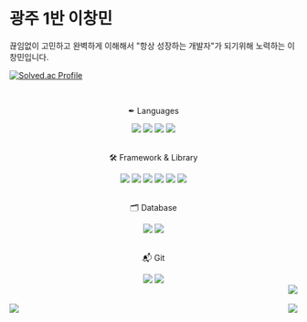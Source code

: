 # 광주 1반 이창민

끊임없이 고민하고 완벽하게 이해해서 "항상 성장하는 개발자"가 되기위해 노력하는 이창민입니다.  



[![Solved.ac Profile](http://mazassumnida.wtf/api/v2/generate_badge?boj=dlckdals007)](https://solved.ac/dlckdals007/)


<div id='badges' align='center'>  
  <br>
  <p>✒ Languages</p>
  <img src="https://img.shields.io/badge/Python-3776AB?style=for-the-badge&logo=Python&logoColor=white"/>  
  <img src="https://img.shields.io/badge/Javascript-F7DF1E?style=for-the-badge&logo=Javascript&logoColor=white"/>
  <img src="https://img.shields.io/badge/HTML-E34F26?style=for-the-badge&logo=HTML5&logoColor=white"/>
  <img src="https://img.shields.io/badge/CSS-1572B6?style=for-the-badge&logo=CSS3&logoColor=white"/>  
  <br>
  
  <br>
  <p>🛠 Framework & Library</p>
  <img src="https://img.shields.io/badge/Django-092E20?style=for-the-badge&logo=Django&logoColor=white"/>
  <img src="https://img.shields.io/badge/fastapi-009688?style=for-the-badge&logo=fastapi&logoColor=white"/>  
  <img src="https://img.shields.io/badge/vue.js-4FC08D?style=for-the-badge&logo=vue.js&logoColor=white">
  <img src="https://img.shields.io/badge/React-20232A?style=for-the-badge&logo=react&logoColor=61DAFB" />
  <img src="https://img.shields.io/badge/tensorflow-FF6F00?style=for-the-badge&logo=tensorflow&logoColor=white" />
  <img src="https://img.shields.io/badge/keras-D00000?style=for-the-badge&logo=keras&logoColor=white" />
  <br>
  
  <br>
  <p>🗂 Database</p>
  <img src="https://img.shields.io/badge/mysql-4479A1?style=for-the-badge&logo=mysql&logoColor=white"/>  
  <img src="https://img.shields.io/badge/sqlite-003B57?style=for-the-badge&logo=sqlite&logoColor=white"/>
  <br>
  
  <br>
  <p>📬 Git</p>
  <img src="https://img.shields.io/badge/Gitlab-FC6D26?style=for-the-badge&logo=Gitlab&logoColor=white"/>  
  <img src="https://img.shields.io/badge/Git-F05032?style=for-the-badge&logo=Git&logoColor=white"/>
  <br>
  
</div>

<div align="right">
  <img src="https://komarev.com/ghpvc/?username=ChangMinL2E&style=flat&color=blue" alt=""/>
  <a href="https://solved.ac/dlckdals007"><img src="http://mazassumnida.wtf/api/mini/generate_badge?boj=dlckdals007"/></a>
</div>

<a href="https://github.com/ChangMinL2E"><img align="right" src="https://github-readme-stats.vercel.app/api/top-langs/?username=ChangMinL2E&theme=dracula&layout=compact&langs_count=10" /></a>

<img src="https://github-readme-stats.vercel.app/api?username=ChangMinL2E&show_icons=true">
<br>
